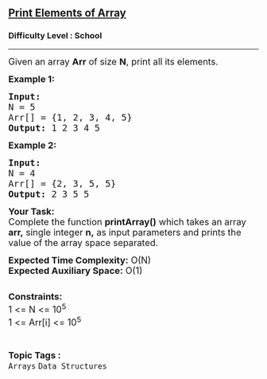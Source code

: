 <h2><a href="https://www.geeksforgeeks.org/problems/print-elements-of-array4910/1?page=1&difficulty=School&sortBy=submissions">Print Elements of Array</a></h2><h3>Difficulty Level : School</h3><hr><div class="problems_problem_content__Xm_eO"><p><span style="font-size:18px">Given an array <strong>Arr</strong>&nbsp;of size <strong>N</strong>, print all its elements.</span></p>

<p><span style="font-size:18px"><strong>Example 1:</strong></span></p>

<pre><span style="font-size:18px"><strong>Input:
</strong>N = 5
Arr[] = {1, 2, 3, 4, 5}
<strong>Output:</strong> 1 2 3 4&nbsp;5
</span></pre>

<p><span style="font-size:18px"><strong>Example 2:</strong></span></p>

<pre><span style="font-size:18px"><strong>Input:
</strong>N = 4
Arr[] = {2, 3, 5, 5}
<strong>Output:</strong> 2 3 5 5
</span></pre>

<p><span style="font-size:18px"><strong>Your Task:</strong><br>
Complete the function <strong>printArray()</strong>&nbsp;which takes an array <strong>arr,</strong>&nbsp;single&nbsp;integer&nbsp;<strong>n,</strong>&nbsp;as input parameters and prints the value of the array space separated.</span></p>

<p><span style="font-size:18px"><strong>Expected Time Complexity:</strong>&nbsp;O(N)<br>
<strong>Expected Auxiliary Space:</strong>&nbsp;O(1)</span></p>

<p><br>
<span style="font-size:18px"><strong>Constraints:</strong><br>
1 &lt;= N &lt;= 10<sup>5</sup><br>
1 &lt;= Arr[i] &lt;= 10<sup>5</sup></span></p>
</div><br><p><span style=font-size:18px><strong>Topic Tags : </strong><br><code>Arrays</code>&nbsp;<code>Data Structures</code>&nbsp;